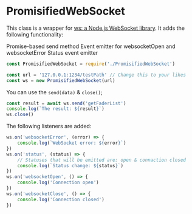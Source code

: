 # PromisifiedWebSocket

This class is a wrapper for [ws: a Node.js WebSocket library](https://github.com/websockets/ws). 
It adds the following functionality:

Promise-based send method
Event emitter for websocketOpen and websocketError
Status event emitter

```javascript
const PromisifiedWebSocket = require('./PromisifiedWebSocket')

const url = '127.0.0.1:1234/testPath' // Change this to your likes
const ws = new PromisifiedWebSocket(url)

```

You can use the `send(data)` & `close()`;

```javascript
const result = await ws.send('getFaderList')
console.log(`The result: ${result}`)
ws.close()
```

The following listeners are added:
```javascript
ws.on('websocketError', (error) => {
    console.log(`WebSocket error: ${error}`)
})
ws.on('status', (status) => {
    // Statuses that will be emitted are: open & connaction closed
    console.log(`Status change: ${status}`)
})
ws.on('websocketOpen', () => {
    console.log('Connection open')
})
ws.on('websocketClose', () => {
    console.log('Connection closed')
})
```
